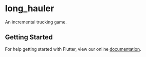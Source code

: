 # long_hauler

An incremental trucking game.

## Getting Started

For help getting started with Flutter, view our online
[documentation](https://flutter.io/).
